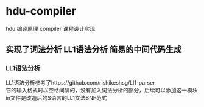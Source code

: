 # hdu-compiler
hdu 编译原理 compiler 课程设计实现
## 实现了词法分析 LL1语法分析 简易的中间代码生成

### LL1语法分析
LL1语法分析参考了https://github.com/rishikeshsg/Ll1-parser  
它的输入格式时以空格间隔的，没有加入词法分析的部分，后续可以添加这一模块  
in文件是改造后的S语言的LL1文法BNF范式
